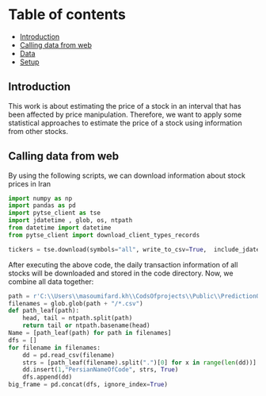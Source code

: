
# Table of contents
* [Introduction](#Introduction)
* [Calling data from web](#Calling-data-from-web)
* [Data](#Data)
* [Setup](#setup)
## Introduction
This work is about estimating the price of a stock in an interval  that has been affected by price manipulation. Therefore, we want to apply some statistical approaches to estimate the price of a stock using information from other stocks. 

## Calling data from web
By using the following scripts, we can download information about stock prices in Iran
```python
import numpy as np
import pandas as pd
import pytse_client as tse
import jdatetime , glob, os, ntpath
from datetime import datetime
from pytse_client import download_client_types_records
```
```python
tickers = tse.download(symbols="all", write_to_csv=True,  include_jdate=True)
```
After executing the above code, the daily transaction information of all stocks will be downloaded and stored in the code directory. Now, we combine  all data together:
```python
path = r'C:\\Users\\masoumifard.kh\\CodsOfprojects\\Public\\PredictionOfPumpAndDump\\tickers_data'
filenames = glob.glob(path + "/*.csv")
def path_leaf(path):
    head, tail = ntpath.split(path)
    return tail or ntpath.basename(head)
Name = [path_leaf(path) for path in filenames]
dfs = []
for filename in filenames:
    dd = pd.read_csv(filename)
    strs = [path_leaf(filename).split(".")[0] for x in range(len(dd))]
    dd.insert(1,"PersianNameOfCode", strs, True)
    dfs.append(dd)
big_frame = pd.concat(dfs, ignore_index=True)
```

